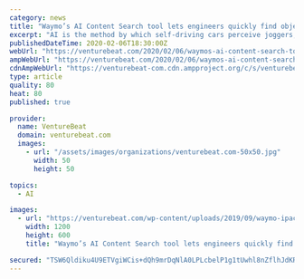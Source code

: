 ```yaml
---
category: news
title: "Waymo’s AI Content Search tool lets engineers quickly find objects in driving records"
excerpt: "AI is the method by which self-driving cars perceive joggers, cyclists, traffic lights, road signs, trees, shrubs, and more, and it informs the way in which they choose to behave when encountered with those signals. The vehicles in Waymo’s fleet aren’t an exception to the rule — they tap AI to make real-time driving decisions, in part by ..."
publishedDateTime: 2020-02-06T18:30:00Z
webUrl: "https://venturebeat.com/2020/02/06/waymos-ai-content-search-tool-lets-engineers-find-objects-within-its-driving-records/"
ampWebUrl: "https://venturebeat.com/2020/02/06/waymos-ai-content-search-tool-lets-engineers-find-objects-within-its-driving-records/amp/"
cdnAmpWebUrl: "https://venturebeat-com.cdn.ampproject.org/c/s/venturebeat.com/2020/02/06/waymos-ai-content-search-tool-lets-engineers-find-objects-within-its-driving-records/amp/"
type: article
quality: 80
heat: 80
published: true

provider:
  name: VentureBeat
  domain: venturebeat.com
  images:
    - url: "/assets/images/organizations/venturebeat.com-50x50.jpg"
      width: 50
      height: 50

topics:
  - AI

images:
  - url: "https://venturebeat.com/wp-content/uploads/2019/09/waymo-ipace-e1572290208222.jpg?fit=1200%2C600&strip=all"
    width: 1200
    height: 600
    title: "Waymo’s AI Content Search tool lets engineers quickly find objects in driving records"

secured: "TSW6Qldiku4U9ETVgiWCis+dQh9mrDqNlA0LPLcbelP1g1tUwhl8nZflhJdKRUNY4CA/+WV3v2ZOdWGxihzgbXBnwjVxJD/2RXI+Pm+EUGWzijfOG3euG4LIiKLOJ1azy4hRd7cSzgIe0l79YA0GCHd7SYF6WEffR02vvFIXp7V/nMJvQBhDKA+v6QPFjCJPtlWY0iSDi3kRK5W0ILAue+8BAMECz2vPD4cKXGgIaCGwFGWLRZrfmzCI72IBNUsM1ubkKoX6Y2UtXBY8SYlzGx9vzOsY7cE8Tf+bx17UV4C5lzaIva7ds/DZRmhf3hByiibOKQFf81ON8rxwIRVo4oG8lCpWRwi0DA+peJNw2w4kZrL8AYf7pWW1PPDJJ6TSyl+NYFl8ynFG2PkXBssONMxayqa98nz4uDFr5w+5S3NXuzxaTtzMkJQEZS0YncWMRzInh3B6B4AuU5JmgCYkAIuu0gCjhiFsDIHiDhH9s1g=;/bmGmTd+qB/Ith/L0U4DIA=="
---
```


